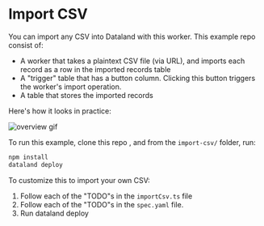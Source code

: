 # Import CSV

You can import any CSV into Dataland with this worker. This example repo consist of:

- A worker that takes a plaintext CSV file (via URL), and imports each record as a row in the imported records table
- A "trigger" table that has a button column. Clicking this button triggers the worker's import operation.
- A table that stores the imported records

Here's how it looks in practice:

![overview gif](https://i.ibb.co/S3w3vxZ/csv-import-overview.gif)

To run this example, clone this repo , and from the `import-csv/` folder, run:

```sh
npm install
dataland deploy
```

To customize this to import your own CSV:

1. Follow each of the "TODO"s in the `importCsv.ts` file
2. Follow each of the "TODO"s in the `spec.yaml` file.
3. Run dataland deploy
